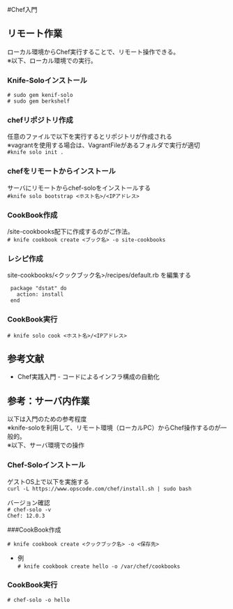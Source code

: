 #Chef入門

## リモート作業
ローカル環境からChef実行することで、リモート操作できる。  
※以下、ローカル環境での実行。

### Knife-Soloインストール
`# sudo gem kenif-solo`  
`# sudo gem berkshelf`

### chefリポジトリ作成
任意のファイルで以下を実行するとリポジトリが作成される  
※vagrantを使用する場合は、VagrantFileがあるフォルダで実行が適切  
`#knife solo init .`

### chefをリモートからインストール
サーバにリモートからchef-soloをインストールする  
`#knife solo bootstrap <ホスト名>/<IPアドレス>`

### CookBook作成
/site-cookbooks配下に作成するのがご作法。  
`# knife cookbook create <ブック名> -o site-cookbooks`

### レシピ作成

site-cookbooks/<クックブック名>/recipes/default.rb
を編集する

     package "dstat" do
       action: install
     end

### CookBook実行

`# knife solo cook <ホスト名>/<IPアドレス>`

## 参考文献

- Chef実践入門 - コードによるインフラ構成の自動化


## 参考：サーバ内作業
以下は入門のための参考程度  
※knife-soloを利用して、リモート環境（ローカルPC）からChef操作するのが一般的。  
※以下、サーバ環境での操作

### Chef-Soloインストール

ゲストOS上で以下を実施する  
`curl -L https://www.opscode.com/chef/install.sh | sudo bash`

バージョン確認  
`# chef-solo -v`  
`Chef: 12.0.3`

###CookBook作成

`# knife cookbook create <クックブック名> -o <保存先>`  

- 例  
`# knife cookbook create hello -o /var/chef/cookbooks`

### CookBook実行

`# chef-solo -o hello`
